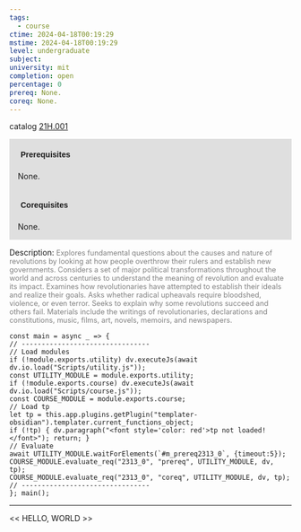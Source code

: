```yaml
---
tags:
  - course
ctime: 2024-04-18T00:19:29
mstime: 2024-04-18T00:19:29
level: undergraduate
subject: 
university: mit
completion: open
percentage: 0
prereq: None.
coreq: None.
---
```


catalog [21H.001](http://student.mit.edu/catalog/m21Ha.html#21H.001)

<span style="display: block; padding: 15px; background-color: rgb(100, 100, 100, 0.2);"><font id="m_prereq2313_0" style="display: block; font-family: Arial, sans-serif; font-weight: bold; padding: 5px">Prerequisites</font><br><span id="prereq2313_0">None.</span></span>
<span style="display: block; padding: 15px; background-color: rgb(100, 100, 100, 0.2);"><font id="m_coreq2313_0" style="display: block; font-family: Arial, sans-serif; font-weight: bold; padding: 5px">Corequisites</font><br><span id="coreq2313_0">None.</span></span>

<font style="">Description:</font>
<font style="color: grey; font-size: 0.8rem;">Explores fundamental questions about the causes and nature of revolutions by looking at how people overthrow their rulers and establish new governments. Considers a set of major political transformations throughout the world and across centuries to understand the meaning of revolution and evaluate its impact. Examines how revolutionaries have attempted to establish their ideals and realize their goals. Asks whether radical upheavals require bloodshed, violence, or even terror. Seeks to explain why some revolutions succeed and others fail. Materials include the writings of revolutionaries, declarations and constitutions, music, films, art, novels, memoirs, and newspapers.</font>

```dataviewjs
const main = async _ => {
// --------------------------------
// Load modules
if (!module.exports.utility) dv.executeJs(await dv.io.load("Scripts/utility.js"));
const UTILITY_MODULE = module.exports.utility;
if (!module.exports.course) dv.executeJs(await dv.io.load("Scripts/course.js"));
const COURSE_MODULE = module.exports.course;
// Load tp
let tp = this.app.plugins.getPlugin("templater-obsidian").templater.current_functions_object;
if (!tp) { dv.paragraph("<font style='color: red'>tp not loaded!</font>"); return; }
// Evaluate
await UTILITY_MODULE.waitForElements(`#m_prereq2313_0`, {timeout:5});
COURSE_MODULE.evaluate_req("2313_0", "prereq", UTILITY_MODULE, dv, tp);
COURSE_MODULE.evaluate_req("2313_0", "coreq", UTILITY_MODULE, dv, tp);
// --------------------------------
}; main();
```

---

<< HELLO, WORLD >>
